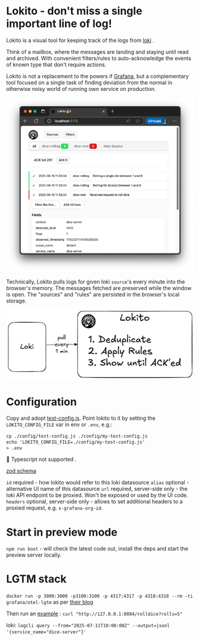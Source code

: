 # Lokito - don't miss a single important line of log!

Lokito is a visual tool for keeping track of the logs from [loki](https://github.com/grafana/loki) . 

Think of a mailbox, where the messages are landing and staying until read and archived. With convenient filters/rules to auto-acknowledge the events of known type that don't require actions.

Lokito is not a replacement to the powers if [Grafana](https://github.com/grafana/grafana), but a complementary tool focused on a single task of finding deviation from the normal in otherwise noisy world of running own service on production. 

![Screen shoot](./content/01-test-demo.png)

Technically, Lokito pulls logs for given loki `source`'s every minute into the browser's memory. The messages fetched are preserved while the window is open. The "sources" and "rules" are persisted in the browser's local storage.

![Schematics](./content/02-schematics.png)


# Configuration

Copy and adopt [test-config.js](./config/test-config.js). Point lokito to it by setting the `LOKITO_CONFIG_FILE` var in env or `.env`, e.g.: 

```
cp ./config/test-config.js ./config/my-test-config.js
echo 'LOKITO_CONFIG_FILE=./config/my-test-config.js'
> .env
```

🚫 Typescript not supported . 

[zod schema](src/config/config-schema.ts)

`id` required - how lokito would refer to this loki datasource
`alias` optional - alternative UI name of this datasource
`url` required, server-side only - the loki API endpoint to be proxied. Won't be exposed or used by the UI code.
`headers` optional, server-side only - allows to set additional headers to a proxied request, e.g. `x-grafana-org-id`.

# Start in preview mode

`npm run boot` - will check the latest code out, install the deps and start the preview server locally. 

# LGTM stack 

`docker run -p 3000:3000 -p3100:3100 -p 4317:4317 -p 4318:4318 --rm -ti grafana/otel-lgtm` as per [their blog](https://hub.docker.com/r/grafana/otel-lgtm)

Then run an [example](https://github.com/grafana/docker-otel-lgtm/tree/main/examples/nodejs)  : `curl "http://127.0.0.1:8084/rolldice?rolls=5"`

loki: `logcli query --from="2025-07-11T10:00:00Z" --output=jsonl '{service_name="dice-server"}' `